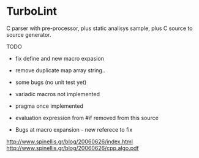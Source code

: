 # TurboLint

C parser with pre-processor, plus static analisys sample, plus C source to source generator.


TODO
 * fix define and new macro expasion
 * remove duplicate map array string..

 * some bugs (no unit test yet)
 * variadic macros not implemented
 * pragma once implemented
 * evaluation expression from #if removed from this source
 * Bugs at macro expansion - new referece to fix
 
 http://www.spinellis.gr/blog/20060626/index.html http://www.spinellis.gr/blog/20060626/cpp.algo.pdf
 
